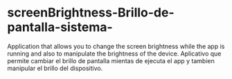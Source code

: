 # screenBrightness-Brillo-de-pantalla-sistema-
 Application that allows you to change the screen brightness while the app is running and also to manipulate the brightness of the device.  Aplicativo que permite cambiar el brillo de pantalla mientas de ejecuta el app y tambien manipular el brillo del dispositivo.
